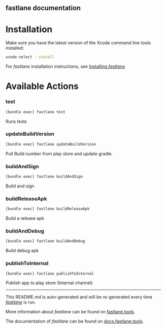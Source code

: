 fastlane documentation
----

# Installation

Make sure you have the latest version of the Xcode command line tools installed:

```sh
xcode-select --install
```

For _fastlane_ installation instructions, see [Installing _fastlane_](https://docs.fastlane.tools/#installing-fastlane)

# Available Actions

### test

```sh
[bundle exec] fastlane test
```

Runs tests

### updateBuildVersion

```sh
[bundle exec] fastlane updateBuildVersion
```

Pull Build number from play store and update gradle.

### buildAndSign

```sh
[bundle exec] fastlane buildAndSign
```

Build and sign

### buildReleaseApk

```sh
[bundle exec] fastlane buildReleaseApk
```

Build a release apk

### buildAndDebug

```sh
[bundle exec] fastlane buildAndDebug
```

Build debug apk

### publishToInternal

```sh
[bundle exec] fastlane publishToInternal
```

Publish app to play store (Internal channel)

----

This README.md is auto-generated and will be re-generated every time [_fastlane_](https://fastlane.tools) is run.

More information about _fastlane_ can be found on [fastlane.tools](https://fastlane.tools).

The documentation of _fastlane_ can be found on [docs.fastlane.tools](https://docs.fastlane.tools).
